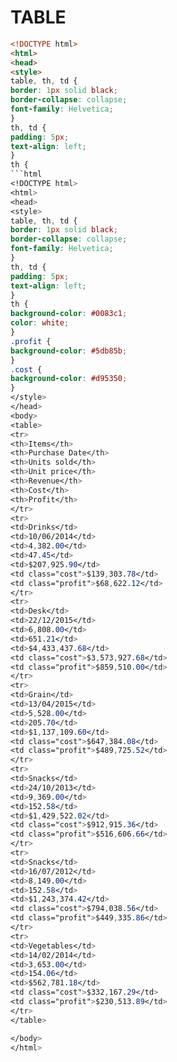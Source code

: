 # TABLE
```html
<!DOCTYPE html>
<html>
<head>
<style>
table, th, td {
border: 1px solid black;
border-collapse: collapse;
font-family: Helvetica;
}
th, td {
padding: 5px;
text-align: left;
}
th {
```html
<!DOCTYPE html>
<html>
<head>
<style>
table, th, td {
border: 1px solid black;
border-collapse: collapse;
font-family: Helvetica;
}
th, td {
padding: 5px;
text-align: left;
}
th {
background-color: #0083c1;
color: white;
}
.profit {
background-color: #5db85b;
}
.cost {
background-color: #d95350;
}
</style>
</head>
<body>
<table>
<tr>
<th>Items</th>
<th>Purchase Date</th>
<th>Units sold</th>
<th>Unit price</th>
<th>Revenue</th>
<th>Cost</th>
<th>Profit</th>
</tr>
<tr>
<td>Drinks</td>
<td>10/06/2014</td>
<td>4,382.00</td>
<td>47.45</td>
<td>$207,925.90</td>
<td class="cost">$139,303.78</td>
<td class="profit">$68,622.12</td>
</tr>
<tr>
<td>Desk</td>
<td>22/12/2015</td>
<td>6,808.00</td>
<td>651.21</td>
<td>$4,433,437.68</td>
<td class="cost">$3,573,927.68</td>
<td class="profit">$859,510.00</td>
</tr>
<tr>
<td>Grain</td>
<td>13/04/2015</td>
<td>5,528.00</td>
<td>205.70</td>
<td>$1,137,109.60</td>
<td class="cost">$647,384.08</td>
<td class="profit">$489,725.52</td>
</tr>
<tr>
<td>Snacks</td>
<td>24/10/2013</td>
<td>9,369.00</td>
<td>152.58</td>
<td>$1,429,522.02</td>
<td class="cost">$912,915.36</td>
<td class="profit">$516,606.66</td>
</tr>
<tr>
<td>Snacks</td>
<td>16/07/2012</td>
<td>8,149.00</td>
<td>152.58</td>
<td>$1,243,374.42</td>
<td class="cost">$794,038.56</td>
<td class="profit">$449,335.86</td>
</tr>
<tr>
<td>Vegetables</td>
<td>14/02/2014</td>
<td>3,653.00</td>
<td>154.06</td>
<td>$562,781.18</td>
<td class="cost">$332,167.29</td>
<td class="profit">$230,513.89</td>
</tr>
</table>

</body>
</html>
```
